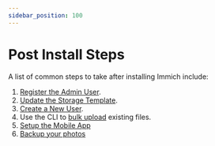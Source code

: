 ```yaml
---
sidebar_position: 100
---
```


# Post Install Steps

A list of common steps to take after installing Immich include:

1. [Register the Admin User](/docs/features/user-management.md#register-the-admin-user).
2. [Update the Storage Template](/docs/features/storage-template.md).
3. [Create a New User](/docs/features/user-management.md#create-a-new-user).
4. Use the CLI to [bulk upload](/docs/features/bulk-upload.md) existing files.
5. [Setup the Mobile App](/docs/features/mobile-app.md)
6. [Backup your photos](/docs/features/mobile-app.md#backup)
